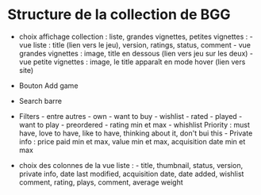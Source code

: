 # Structure de la collection de BGG

- choix affichage collection : liste, grandes vignettes, petites vignettes :
        - vue liste : title (lien vers le jeu), version, ratings, status, comment
        - vue grandes vignettes : image, title en dessous (lien vers jeu sur les deux)
        - vue petite vignettes : image, le title apparaît en mode hover (lien vers site)

- Bouton Add game

- Search barre 

- Filters - entre autres
        - own
        - want to buy
        - wishlist
        - rated
        - played
        - want to play
        - preordered
        - rating min et max
        - whishlist Priority : must have, love to have, like to have, thinking about it, don't bui this
        - Private info : price paid min et max, value min et max, acquisition date min et max

- choix des colonnes de la vue liste :
        - title, thumbnail, status, version, private info, date last modified, acquisition date, date added, wishlist comment, rating, plays, comment, average weight